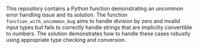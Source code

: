 This repository contains a Python function demonstrating an uncommon error handling issue and its solution.  The function `function_with_uncommon_bug` aims to handle division by zero and invalid input types but fails to correctly handle strings that are implicitly convertible to numbers. The solution demonstrates how to handle these cases robustly using appropriate type checking and conversion.